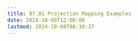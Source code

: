 ```yaml
---
title: 07.01 Projection Mapping Examples
date: 2024-10-08T12:00:00
lastmod: 2024-10-08T08:39:37
---
```


